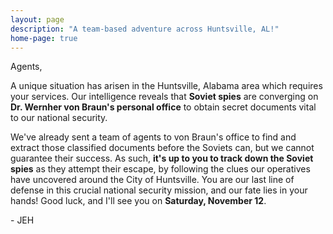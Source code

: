```yaml
---
layout: page
description: "A team-based adventure across Huntsville, AL!"
home-page: true
---
```


Agents,

A unique situation has arisen in the Huntsville, Alabama area which
requires your services. Our intelligence reveals that **Soviet spies**
are converging on **Dr. Wernher von Braun's personal office** to obtain
secret documents vital to our national security.

We've already sent a team of agents to von Braun's office to find and extract
those classified documents before the Soviets can, but we cannot
guarantee their success. As such, **it's up to you to track down the Soviet
spies** as they attempt their escape, by following the clues
our operatives have uncovered around the City of Huntsville. You are our
last line of defense in this crucial national security mission,
and our fate lies in your hands! Good luck, and I'll see you on
**Saturday, November 12**.

\- JEH
